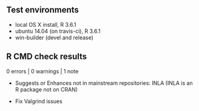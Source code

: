 ## Test environments
* local OS X install, R 3.6.1
* ubuntu 14.04 (on travis-ci), R 3.6.1
* win-builder (devel and release)

## R CMD check results

0 errors | 0 warnings | 1 note

* Suggests or Enhances not in mainstream repositories:
  INLA
  (INLA is an R package not on CRAN)
  
* Fix Valgrind issues  